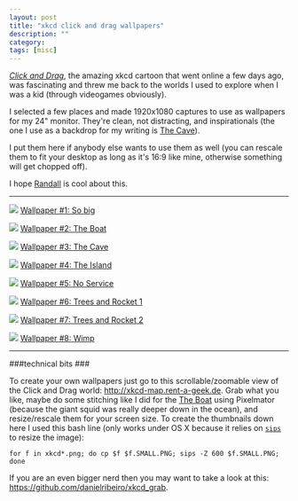 ```yaml
---
layout: post
title: "xkcd click and drag wallpapers"
description: ""
category: 
tags: [misc]
---
```




_[Click and Drag](http://xkcd.com/1110/)_, the amazing xkcd cartoon that went online a few days ago, was fascinating and threw me back to the worlds I used to explore when I was a kid (through videogames obviously).

I selected a few places and made 1920x1080 captures to use as wallpapers for my 24" monitor. They're clean, not distracting, and inspirationals (the one I use as a backdrop for my writing is [The Cave](https://dl.dropbox.com/u/179731/xkcd_click_and_drag_cave.png)).

I put them here if anybody else wants to use them as well (you can rescale them to fit your desktop as long as it's 16:9 like mine, otherwise something will get chopped off).

I hope [Randall](http://xkcd.com/about/) is cool about this.

*****

![](https://dl.dropbox.com/u/179731/xkcd_click_and_drag_big.png.THUMBNAIL.PNG)
[Wallpaper #1: So big](https://dl.dropbox.com/u/179731/xkcd_click_and_drag_big.png)

![](https://dl.dropbox.com/u/179731/xkcd_click_and_drag_boat.png.THUMBNAIL.PNG)
[Wallpaper #2: The Boat](https://dl.dropbox.com/u/179731/xkcd_click_and_drag_boat.png)

![](https://dl.dropbox.com/u/179731/xkcd_click_and_drag_cave.png.THUMBNAIL.PNG)
[Wallpaper #3: The Cave](https://dl.dropbox.com/u/179731/xkcd_click_and_drag_cave.png)

![](https://dl.dropbox.com/u/179731/xkcd_click_and_drag_island.png.THUMBNAIL.PNG)
[Wallpaper #4: The Island](https://dl.dropbox.com/u/179731/xkcd_click_and_drag_island.png)

![](https://dl.dropbox.com/u/179731/xkcd_click_and_drag_noservice.png.THUMBNAIL.PNG)
[Wallpaper #5: No Service](https://dl.dropbox.com/u/179731/xkcd_click_and_drag_noservice.png)

![](https://dl.dropbox.com/u/179731/xkcd_click_and_drag_rocket1.png.THUMBNAIL.PNG)
[Wallpaper #6: Trees and Rocket 1](https://dl.dropbox.com/u/179731/xkcd_click_and_drag_rocket1.png)

![](https://dl.dropbox.com/u/179731/xkcd_click_and_drag_rocket2.png.THUMBNAIL.PNG)
[Wallpaper #7: Trees and Rocket 2](https://dl.dropbox.com/u/179731/xkcd_click_and_drag_rocket2.png)

![](https://dl.dropbox.com/u/179731/xkcd_click_and_drag_wimp.png.THUMBNAIL.PNG)
[Wallpaper #8: Wimp](https://dl.dropbox.com/u/179731/xkcd_click_and_drag_wimp.png)

****

###technical bits ###

To create your own wallpapers just go to this scrollable/zoomable view of the Click and Drag world: <http://xkcd-map.rent-a-geek.de>. Grab what you like, maybe do some stitching like I did for the [The Boat](https://dl.dropbox.com/u/179731/xkcd_click_and_drag_boat.png) using Pixelmator (because the giant squid was really deeper down in the ocean), and resize/rescale them for your screen size. To create the thumbnails down here I used this bash line (only works under OS X because it relies on [`sips`](https://developer.apple.com/library/mac/#documentation/Darwin/Reference/ManPages/man1/sips.1.html) to resize the image):

    for f in xkcd*.png; do cp $f $f.SMALL.PNG; sips -Z 600 $f.SMALL.PNG; done

If you are an even bigger nerd then you may want to take a look at this: <https://github.com/danielribeiro/xkcd_grab>.
